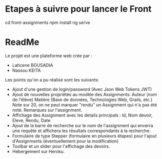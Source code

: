 # Etapes à suivre pour lancer le Front
cd front-assignments
npm install
ng serve

# ReadMe
Le projet est une plateforme web crée par : 

- Lahcene BOUSADIA
- Nassou KEITA

Les points qu'on a pu réalisé sont les suivants:
- Ajout d'une gestion de login/password (Avec Json Web Tokens JWT)
- Ajout de nouvelles propriétés au modèle des Assignments: Auteur (nom de l'élève) Matière (Base de données, Technologies Web, Grails, etc.) 
Note sur 20, on ne peut marquer "rendu" un Assignment qui n'a pas été noté. Remarques sur l'assignment.
- Affichage des Assignment avec les details principals : Id, Nom devoir, Eleve, Rendu, Date
- Ajout de la barre de recherche sur le nom de l'assignment qui enverra une requête et affichera les résultats correspondants à la recherche.
- Formulaire de type Stepper (formulaire en plusieurs étapes) pour l'ajout d'Assignments (éventuellement pour la modification)
- Toolbar et un slider pour l'affichage des devoirs.
- Hebergement sur Heroku.
